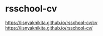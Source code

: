 # rsschool-cv

https://lisnyaknikita.github.io/rsschool-cv/cv
https://lisnyaknikita.github.io/rsschool-cv/
